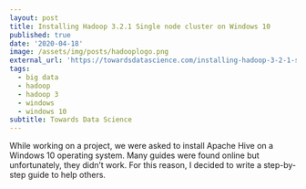 ```yaml
---
layout: post
title: Installing Hadoop 3.2.1 Single node cluster on Windows 10
published: true
date: '2020-04-18'
image: /assets/img/posts/hadooplogo.png
external_url: 'https://towardsdatascience.com/installing-hadoop-3-2-1-single-node-cluster-on-windows-10-ac258dd48aef'
tags:
  - big data
  - hadoop
  - hadoop 3
  - windows
  - windows 10
subtitle: Towards Data Science
---
```

While working on a project, we were asked to install Apache Hive on a Windows 10 operating system. Many guides were found online but unfortunately, they didn’t work. For this reason, I decided to write a step-by-step guide to help others.
